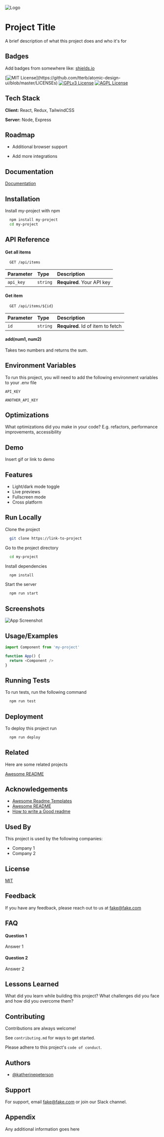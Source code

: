 
![Logo](https://dev-to-uploads.s3.amazonaws.com/uploads/articles/th5xamgrr6se0x5ro4g6.png)

    
# Project Title

A brief description of what this project does and who it's for


## Badges

Add badges from somewhere like: [shields.io](https://shields.io/)

[![MIT License](https://img.shields.io/apm/l/atomic-design-ui.svg?)](https://github.com/tterb/atomic-design-ui/blob/master/LICENSEs)
[![GPLv3 License](https://img.shields.io/badge/License-GPL%20v3-yellow.svg)](https://opensource.org/licenses/)
[![AGPL License](https://img.shields.io/badge/license-AGPL-blue.svg)](http://www.gnu.org/licenses/agpl-3.0)

  
## Tech Stack

**Client:** React, Redux, TailwindCSS

**Server:** Node, Express

  
## Roadmap

- Additional browser support

- Add more integrations

  
## Documentation

[Documentation](https://linktodocumentation)

  
## Installation 

Install my-project with npm

```bash 
  npm install my-project
  cd my-project
```
    
## API Reference

#### Get all items

```http
  GET /api/items
```

| Parameter | Type     | Description                |
| :-------- | :------- | :------------------------- |
| `api_key` | `string` | **Required**. Your API key |

#### Get item

```http
  GET /api/items/${id}
```

| Parameter | Type     | Description                       |
| :-------- | :------- | :-------------------------------- |
| `id`      | `string` | **Required**. Id of item to fetch |

#### add(num1, num2)

Takes two numbers and returns the sum.

  
## Environment Variables

To run this project, you will need to add the following environment variables to your .env file

`API_KEY`

`ANOTHER_API_KEY`

  
## Optimizations

What optimizations did you make in your code? E.g. refactors, performance improvements, accessibility

  
## Demo

Insert gif or link to demo

  
## Features

- Light/dark mode toggle
- Live previews
- Fullscreen mode
- Cross platform

  
## Run Locally

Clone the project

```bash
  git clone https://link-to-project
```

Go to the project directory

```bash
  cd my-project
```

Install dependencies

```bash
  npm install
```

Start the server

```bash
  npm run start
```

  
## Screenshots

![App Screenshot](https://via.placeholder.com/468x300?text=App+Screenshot+Here)

  
## Usage/Examples

```javascript
import Component from 'my-project'

function App() {
  return <Component />
}
```

  
## Running Tests

To run tests, run the following command

```bash
  npm run test
```

  
## Deployment

To deploy this project run

```bash
  npm run deploy
```

  
## Related

Here are some related projects

[Awesome README](https://github.com/matiassingers/awesome-readme)

  
## Acknowledgements

 - [Awesome Readme Templates](https://awesomeopensource.com/project/elangosundar/awesome-README-templates)
 - [Awesome README](https://github.com/matiassingers/awesome-readme)
 - [How to write a Good readme](https://bulldogjob.com/news/449-how-to-write-a-good-readme-for-your-github-project)

  
## Used By

This project is used by the following companies:

- Company 1
- Company 2

  
## License

[MIT](https://choosealicense.com/licenses/mit/)

  
## Feedback

If you have any feedback, please reach out to us at fake@fake.com

  
## FAQ

#### Question 1

Answer 1

#### Question 2

Answer 2

  
## Lessons Learned

What did you learn while building this project? What challenges did you face and how did you overcome them?

  
## Contributing

Contributions are always welcome!

See `contributing.md` for ways to get started.

Please adhere to this project's `code of conduct`.

  
## Authors

- [@katherinepeterson](https://www.github.com/octokatherine)

  
## Support

For support, email fake@fake.com or join our Slack channel.

  
## Appendix

Any additional information goes here

  
